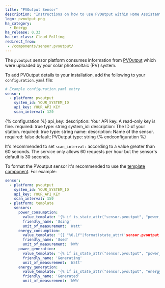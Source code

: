 ```yaml
---
title: "PVOutput Sensor"
description: "Instructions on how to use PVOutput within Home Assistant."
logo: pvoutput.png
ha_category:
  - Energy
ha_release: 0.33
ha_iot_class: Cloud Polling
redirect_from:
 - /components/sensor.pvoutput/
---
```


The `pvoutput` sensor platform consumes information from [PVOutput](http://pvoutput.org/) which were uploaded by your solar photovoltaic (PV) system.

To add PVOutput details to your installation, add the following to your `configuration.yaml` file:

```yaml
# Example configuration.yaml entry
sensor:
  - platform: pvoutput
    system_id: YOUR_SYSTEM_ID
    api_key: YOUR_API_KEY
    scan_interval: 120
```

{% configuration %}
api_key:
  description: Your API key. A read-only key is fine.
  required: true
  type: string
system_id:
  description: The ID of your station.
  required: true
  type: string
name:
  description: Name of the sensor.
  required: false
  default: PVOutput
  type: string
{% endconfiguration %}

<div class='note warning'>

It's recommended to set `scan_interval:` according to a value greater than 60 seconds. The service only allows 60 requests per hour but the sensor's default is 30 seconds.

</div>

To format the PVoutput sensor it's recommended to use the [template component](/topics/templating/). For example:

```yaml
sensor:
  - platform: pvoutput
    system_id: YOUR_SYSTEM_ID
    api_key: YOUR_API_KEY
    scan_interval: 150
  - platform: template
    sensors:
      power_consumption:
        value_template: '{% if is_state_attr("sensor.pvoutput", "power_consumption", "NaN") %}0{% else %}{{ state_attr('sensor.pvoutput', 'power_consumption') }}{% endif %}'
        friendly_name: 'Using'
        unit_of_measurement: 'Watt'
      energy_consumption:
        value_template: '{{ "%0.1f"|format(state_attr('sensor.pvoutput', 'energy_consumption')|float/1000) }}'
        friendly_name: 'Used'
        unit_of_measurement: 'kWh'
      power_generation:
        value_template: '{% if is_state_attr("sensor.pvoutput", "power_generation", "NaN") %}0{% else %}{{ state_attr('sensor.pvoutput', 'power_generation') }}{% endif %}'
        friendly_name: 'Generating'
        unit_of_measurement: 'Watt'
      energy_generation:
        value_template: '{% if is_state_attr("sensor.pvoutput", "energy_generation", "NaN") %}0{% else %}{{ "%0.2f"|format(state_attr('sensor.pvoutput', 'energy_generation')|float/1000) }}{% endif %}'
        friendly_name: 'Generated'
        unit_of_measurement: 'kWh'
```
